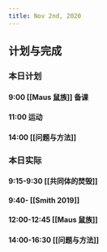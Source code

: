 ```yaml
---
title: Nov 2nd, 2020
---
```


## 计划与完成
### 本日计划
#### 9:00 [[Maus 鼠族]] 备课
#### 11:00 运动
#### 14:00 [[问题与方法]]
### 本日实际
#### 9:15-9:30 [[共同体的焚毁]]
#### 9:40- [[Smith 2019]]
#### 12:00-12:45 [[Maus 鼠族]]
#### 14:00-16:30 [[问题与方法]]
####
##
